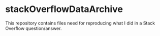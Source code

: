 # stackOverflowDataArchive
This repository contains files need for reproducing what I did in a Stack Overflow question/answer. 
